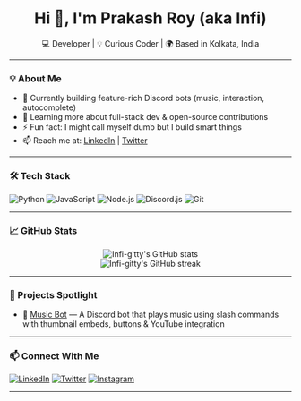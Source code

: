 <h1 align="center">Hi 👋, I'm Prakash Roy (aka Infi)</h1>
<p align="center">
💻 Developer | 💡 Curious Coder | 🌍 Based in Kolkata, India
</p>

---

### 💡 About Me

- 🔭 Currently building feature-rich Discord bots (music, interaction, autocomplete)
- 🌱 Learning more about full-stack dev & open-source contributions
- ⚡ Fun fact: I might call myself dumb but I build smart things
- 📫 Reach me at: [LinkedIn](https://www.linkedin.com/in/prakash-roy-58200721a) | [Twitter](https://twitter.com/InfiGitty)

---

### 🛠️ Tech Stack

![Python](https://img.shields.io/badge/-Python-333333?style=flat&logo=python)
![JavaScript](https://img.shields.io/badge/-JavaScript-333333?style=flat&logo=javascript)
![Node.js](https://img.shields.io/badge/-Node.js-333333?style=flat&logo=node.js)
![Discord.js](https://img.shields.io/badge/-Discord.js-333333?style=flat&logo=discord)
![Git](https://img.shields.io/badge/-Git-333333?style=flat&logo=git)

---

### 📈 GitHub Stats

<p align="center">
  <img src="https://github-readme-stats.vercel.app/api?username=Infi-gitty&show_icons=true&theme=radical" alt="Infi-gitty's GitHub stats"/>
  <br/>
  <img src="https://github-readme-streak-stats.herokuapp.com/?user=Infi-gitty&theme=radical" alt="Infi-gitty's GitHub streak"/>
</p>

---

### 🚀 Projects Spotlight

- 🎵 [Music Bot](https://github.com/Infi-gitty/Music-bot) — A Discord bot that plays music using slash commands with thumbnail embeds, buttons & YouTube integration

---

### 📫 Connect With Me

[![LinkedIn](https://img.shields.io/badge/LinkedIn-blue?style=flat&logo=linkedin)](https://www.linkedin.com/in/prakash-roy-58200721a)
[![Twitter](https://img.shields.io/badge/Twitter-black?style=flat&logo=twitter)](https://twitter.com/InfiGitty)
[![Instagram](https://img.shields.io/badge/Instagram-%23E4405F.svg?style=flat&logo=instagram&logoColor=white)](https://www.instagram.com/infigitty/)

---
